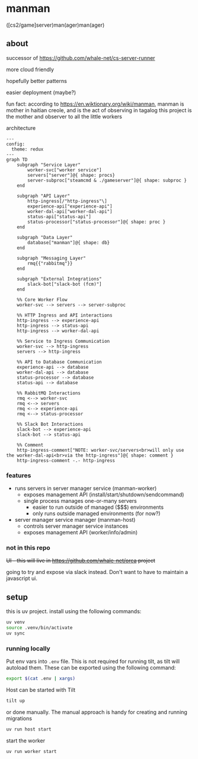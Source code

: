 # manman
([cs2/game]server)man(ager)man(ager)


## about

successor of https://github.com/whale-net/cs-server-runner

more cloud friendly

hopefully better patterns

easier deployment (maybe?)

fun fact: according to https://en.wiktionary.org/wiki/manman, manman is mother in haitian creole, and is the act of observing in tagalog
this project is the mother and observer to all the little workers

architecture
```mermaid
---
config:
  theme: redux
---
graph TD
    subgraph "Service Layer"
        worker-svc["worker service"]
        servers["server"]@{ shape: procs}
        server-subproc["steamcmd & ./gameserver"]@{ shape: subproc }
    end

    subgraph "API Layer"
        http-ingress[/"http-ingress"\]
        experience-api["experience-api"]
        worker-dal-api["worker-dal-api"]
        status-api["status-api"]
        status-processor["status-processor"]@{ shape: proc }
    end

    subgraph "Data Layer"
        database["manman"]@{ shape: db}
    end

    subgraph "Messaging Layer"
        rmq{{"rabbitmq"}}
    end

    subgraph "External Integrations"
        slack-bot["slack-bot (fcm)"]
    end

    %% Core Worker Flow
    worker-svc --> servers --> server-subproc

    %% HTTP Ingress and API interactions
    http-ingress --> experience-api
    http-ingress --> status-api
    http-ingress --> worker-dal-api

    %% Service to Ingress Communication
    worker-svc --> http-ingress
    servers --> http-ingress

    %% API to Database Communication
    experience-api --> database
    worker-dal-api --> database
    status-processor --> database
    status-api --> database

    %% RabbitMQ Interactions
    rmq <--> worker-svc
    rmq <--> servers
    rmq <--> experience-api
    rmq <--> status-processor

    %% Slack Bot Interactions
    slack-bot --> experience-api
    slack-bot --> status-api

    %% Comment
    http-ingress-comment["NOTE: worker-svc/servers<br>will only use the worker-dal-api<br>via the http-ingress"]@{ shape: comment }
    http-ingress-comment -.- http-ingress
```

### features

- runs servers in server manager service (manman-worker)
    - exposes management API (install/start/shutdown/sendcommand)
    - single process manages one-or-many servers
        - easier to run outside of managed ($$$) environments
        - only runs outside managed environments (for now?)
- server manager service manager (manman-host)
    - controls server manager service instances
    - exposes management API (worker/info/admin)

### not in this repo
~~UI - this will live in https://github.com/whale-net/orca project~~


going to try and expose via slack instead. Don't want to have to maintain a javascript ui.



## setup

this is uv project. install using the following commands:
```bash
uv venv
source .venv/bin/activate
uv sync
```


### running locally

Put env vars into `.env` file.
This is not required for running tilt, as tilt will autoload them.
These can be exported using the following command:
```bash
export $(cat .env | xargs)
```

Host can be started with Tilt
```bash
tilt up
```

or done manually.
The manual approach is handy for creating and running migrations
```bash
uv run host start
```

start the worker
```bash
uv run worker start
```
